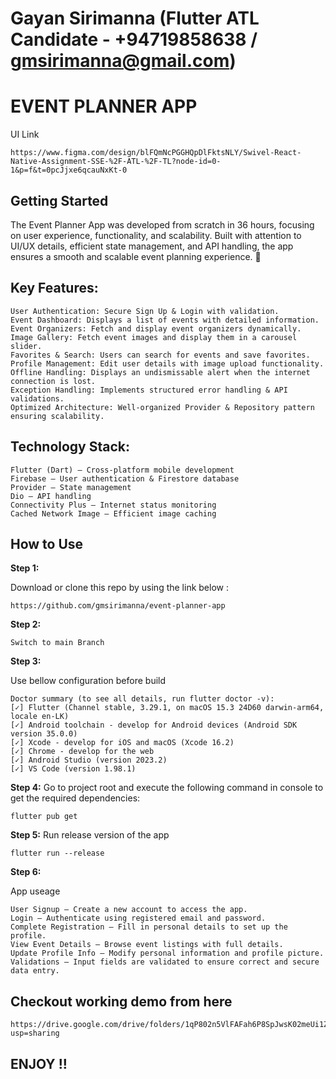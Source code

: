 # Gayan Sirimanna (Flutter ATL Candidate - +94719858638 / gmsirimanna@gmail.com)

# EVENT PLANNER APP

UI Link
```
https://www.figma.com/design/blFQmNcPGGHQpDlFktsNLY/Swivel-React-Native-Assignment-SSE-%2F-ATL-%2F-TL?node-id=0-1&p=f&t=0pcJjxe6qcauNxKt-0
```

## Getting Started

The Event Planner App was developed from scratch in 36 hours, focusing on user experience, functionality, and scalability. Built with attention to UI/UX details, efficient state management, and API handling, the app ensures a smooth and scalable event planning experience. 🚀

## Key Features:
```
User Authentication: Secure Sign Up & Login with validation.
Event Dashboard: Displays a list of events with detailed information.
Event Organizers: Fetch and display event organizers dynamically.
Image Gallery: Fetch event images and display them in a carousel slider.
Favorites & Search: Users can search for events and save favorites.
Profile Management: Edit user details with image upload functionality.
Offline Handling: Displays an undismissable alert when the internet connection is lost.
Exception Handling: Implements structured error handling & API validations.
Optimized Architecture: Well-organized Provider & Repository pattern ensuring scalability.
```

## Technology Stack:
```
Flutter (Dart) – Cross-platform mobile development
Firebase – User authentication & Firestore database
Provider – State management
Dio – API handling
Connectivity Plus – Internet status monitoring
Cached Network Image – Efficient image caching
```
## How to Use 

**Step 1:**

Download or clone this repo by using the link below :

```
https://github.com/gmsirimanna/event-planner-app
```

**Step 2:**
```
Switch to main Branch
```

**Step 3:**

Use bellow configuration before build

```
Doctor summary (to see all details, run flutter doctor -v):
[✓] Flutter (Channel stable, 3.29.1, on macOS 15.3 24D60 darwin-arm64, locale en-LK)
[✓] Android toolchain - develop for Android devices (Android SDK version 35.0.0)
[✓] Xcode - develop for iOS and macOS (Xcode 16.2)
[✓] Chrome - develop for the web
[✓] Android Studio (version 2023.2)
[✓] VS Code (version 1.98.1)

```

**Step 4:**
Go to project root and execute the following command in console to get the required dependencies: 

```
flutter pub get 
```

**Step 5:**
Run release version of the app

```
flutter run --release
```

**Step 6:**

App useage

```
User Signup – Create a new account to access the app.
Login – Authenticate using registered email and password.
Complete Registration – Fill in personal details to set up the profile.
View Event Details – Browse event listings with full details.
Update Profile Info – Modify personal information and profile picture.
Validations – Input fields are validated to ensure correct and secure data entry.

```
## Checkout working demo from here

```
https://drive.google.com/drive/folders/1qP802n5VlFAFah6P8SpJwsK02meUi1ZO?usp=sharing
```

## ENJOY !! 

